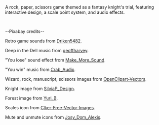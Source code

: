 <p>A rock, paper, scissors game themed as a fantasy knight's trial, featuring interactive design, a scale point system, and audio effects.</p>
<br>
<p>--Pixabay credits--</p>
<p>Retro game sounds from <a href="https://pixabay.com/users/driken5482-45721595/">Driken5482</a>.</p>
<p>Deep in the Dell music from <a href="https://pixabay.com/users/geoffharvey-9096471/">geoffharvey</a>.</p>
<p>"You lose" sound effect from <a href="https://pixabay.com/users/make_more_sound-35032787/">Make_More_Sound</a>.</p>
<p>"You win" music from <a href="https://pixabay.com/users/crab_audio-47493304/">Crab_Audio</a>.</p>
<p>Wizard, rock, manuscript, scissors images from <a href="https://pixabay.com/users/openclipart-vectors-30363/">OpenClipart-Vectors</a>.</p>
<p>Knight image from <a href="https://pixabay.com/users/silviap_design-1583911/">SilviaP_Design</a>.</p>
<p>Forest image from <a href="https://pixabay.com/users/yuri_b-2216431/">Yuri_B</a>.</p>
<p>Scales icon from <a href="https://pixabay.com/users/clker-free-vector-images-3736/">Clker-Free-Vector-Images</a>.</p>
<p>Mute and unmute icons from <a href="https://pixabay.com/users/josy_dom_alexis-487968/">Josy_Dom_Alexis</a>.</p>
